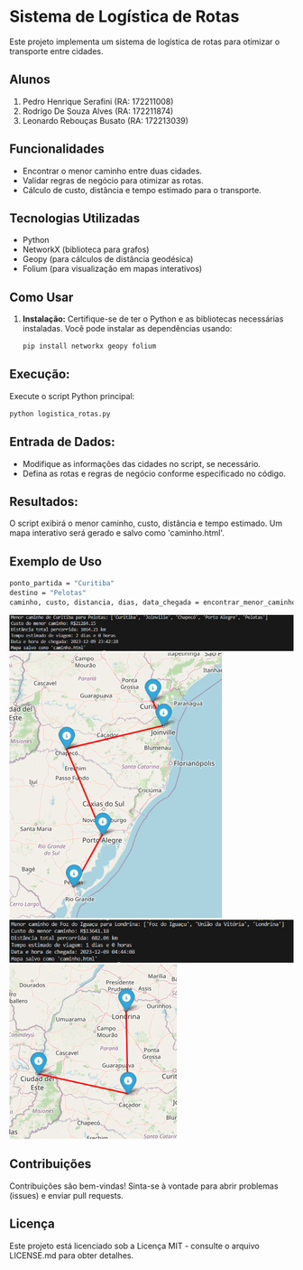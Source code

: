 # Sistema de Logística de Rotas

Este projeto implementa um sistema de logística de rotas para otimizar o transporte entre cidades.

## Alunos

1. Pedro Henrique Serafini (RA: 172211008)
1. Rodrigo De Souza Alves (RA: 172211874)
1. Leonardo Rebouças Busato (RA: 172213039)

## Funcionalidades

- Encontrar o menor caminho entre duas cidades.
- Validar regras de negócio para otimizar as rotas.
- Cálculo de custo, distância e tempo estimado para o transporte.

## Tecnologias Utilizadas

- Python
- NetworkX (biblioteca para grafos)
- Geopy (para cálculos de distância geodésica)
- Folium (para visualização em mapas interativos)

## Como Usar

1. **Instalação:**
   Certifique-se de ter o Python e as bibliotecas necessárias instaladas. Você pode instalar as dependências usando:

   ```bash
   pip install networkx geopy folium
   ```
## Execução:

Execute o script Python principal:

```bash
python logistica_rotas.py
```

## Entrada de Dados:

- Modifique as informações das cidades no script, se necessário.
- Defina as rotas e regras de negócio conforme especificado no código.
  
## Resultados:

O script exibirá o menor caminho, custo, distância e tempo estimado.
Um mapa interativo será gerado e salvo como 'caminho.html'.

## Exemplo de Uso

```bash
ponto_partida = "Curitiba"
destino = "Pelotas"
caminho, custo, distancia, dias, data_chegada = encontrar_menor_caminho_com_regras(ponto_partida, destino)
```

![Exemplo 1](Exemplo1.png)
![Exemplo 1 imagem](Exemplo1img.png)
![Exemplo 2](Exemplo2.png)
![Exemplo 2 imagem](Exemplo2img.png)


## Contribuições

Contribuições são bem-vindas! Sinta-se à vontade para abrir problemas (issues) e enviar pull requests.

## Licença
Este projeto está licenciado sob a Licença MIT - consulte o arquivo LICENSE.md para obter detalhes.
